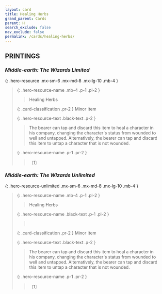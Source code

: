 ```yaml
---
layout: card
title: Healing Herbs
grand_parent: Cards
parent: H
search_exclude: false
nav_exclude: false
permalink: /cards/healing-herbs/
---
```


## PRINTINGS


### _Middle-earth: The Wizards Limited_

{: .hero-resource .mx-sm-6 .mx-md-8 .mx-lg-10 .mb-4 }
> {: .hero-resource-name .mb-4 .p-1 .pl-2 }
> > <div class="card-mp"></div>
> > <div class="card-name">Healing Herbs</div>
>
> {: .card-classification .pr-2 }
> Minor Item
>
> {: .hero-resource-text .black-text .p-2 }
> > The bearer can tap and discard this item to heal a character in his company, changing the character's status from wounded to well and untapped. Alternatively, the bearer can tap and discard this item to untap a character that is not wounded. 
> 
> {: .hero-resource-name .p-1 .pr-2 }
> > <div class="card-shield"></div>
> > <div class="card-corruption">〔1〕</div>

### _Middle-earth: The Wizards Unlimited_

{: .hero-resource-unlimited .mx-sm-6 .mx-md-8 .mx-lg-10 .mb-4 }
> {: .hero-resource-name .mb-4 .p-1 .pl-2 }
> > <div class="card-mp"></div>
> > <div class="card-name">Healing Herbs</div>
>
> {: .hero-resource-name .black-text .p-1 .pl-2 }
> > &nbsp;
>
> {: .card-classification .pr-2 }
> Minor Item
>
> {: .hero-resource-text .black-text .p-2 }
> > The bearer can tap and discard this item to heal a character in his company, changing the character's status from wounded to well and untapped. Alternatively, the bearer can tap and discard this item to untap a character that is not wounded. 
> 
> {: .hero-resource-name .p-1 .pr-2 }
> > <div class="card-shield"></div>
> > <div class="card-corruption">〔1〕</div>
